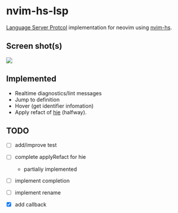 # nvim-hs-lsp

[Language Server Protcol](https://microsoft.github.io/language-server-protocol/specification) implementation for neovim using [nvim-hs](https://github.com/neovimhaskell/nvim-hs).

## Screen shot(s)

![](https://github.com/Hogeyama/nvim-hs-lsp/blob/media/screenshot/Sample.gif)


## Implemented

+ Realtime diagnostics/lint messages
+ Jump to definition
+ Hover (get identifier infomation)
+ Apply refact of [hie](https://github.com/haskell/haskell-ide-engine) (halfway).

## TODO

- [ ] add/improve test

- [ ] complete applyRefact for hie

     + partialiy implemented

- [ ] implement completion

- [ ] implement rename

- [x] add callback

